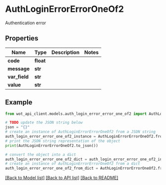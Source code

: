# AuthLoginErrorErrorOneOf2

Authentication error

## Properties

Name | Type | Description | Notes
------------ | ------------- | ------------- | -------------
**code** | **float** |  | 
**message** | **str** |  | 
**var_field** | **str** |  | 
**value** | **str** |  | 

## Example

```python
from wot_api_client.models.auth_login_error_error_one_of2 import AuthLoginErrorErrorOneOf2

# TODO update the JSON string below
json = "{}"
# create an instance of AuthLoginErrorErrorOneOf2 from a JSON string
auth_login_error_error_one_of2_instance = AuthLoginErrorErrorOneOf2.from_json(json)
# print the JSON string representation of the object
print(AuthLoginErrorErrorOneOf2.to_json())

# convert the object into a dict
auth_login_error_error_one_of2_dict = auth_login_error_error_one_of2_instance.to_dict()
# create an instance of AuthLoginErrorErrorOneOf2 from a dict
auth_login_error_error_one_of2_from_dict = AuthLoginErrorErrorOneOf2.from_dict(auth_login_error_error_one_of2_dict)
```
[[Back to Model list]](../README.md#documentation-for-models) [[Back to API list]](../README.md#documentation-for-api-endpoints) [[Back to README]](../README.md)


